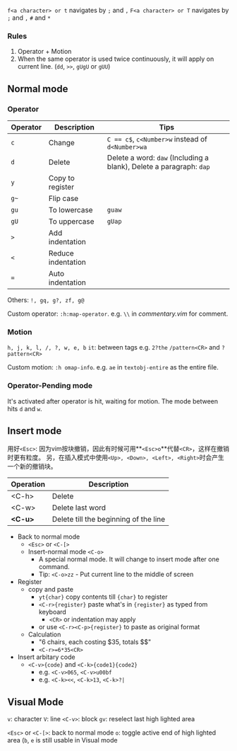 `f<a character> or t` navigates by `;` and `,`
`F<a character> or T` navigates by `;` and `,`
`#` and `*`

### Rules

1. Operator + Motion
2. When the same operator is used twice continuously, it will apply on current line. (`dd`, `>>`, `gUgU` or `gUU`)


## Normal mode
### Operator
| Operator | Description | Tips |
| --- | --- | --- |
| `c` | Change | `C == c$`, `c<Number>w` instead of `d<Number>wa` |
| `d` | Delete | Delete a word: `daw` (Including a blank), Delete a paragraph: `dap` |
| `y` | Copy to register |
| `g~` | Flip case |
| `gu` | To lowercase | `guaw` |
| `gU` | To uppercase | `gUap` |
| `>` | Add indentation |
| `<` | Reduce indentation |
| `=` | Auto indentation |
Others: `!, gq, g?, zf, g@`

Custom operator: `:h:map-operator`. e.g. `\\` in *commentary.vim* for comment.

### Motion
`h, j, k, l, /, ?, w, e, b`
`it`: between tags
e.g. `2?the`
`/pattern<CR>` and `?pattern<CR>`

Custom motion: `:h omap-info`. e.g. `ae` in `textobj-entire` as the entire file.


### Operator-Pending mode
It's activated after operator is hit, waiting for motion. The mode between hits `d` and `w`.


## Insert mode

用好`<Esc>`: 因为vim按块撤销，因此有时候可用**`<Esc>o`**代替`<CR>`，这样在撤销时更有粒度。
另，在插入模式中使用`<Up>, <Down>, <Left>, <Right>`时会产生一个新的撤销块。

| Operation   | Description                           |
| ----------- | ------------------------------------- |
| \<C-h\>     | Delete                                |
| \<C-w\>     | Delete last word                      |
| **\<C-u\>** | Delete till the beginning of the line |

- Back to normal mode
  - `<Esc>` or `<C-[>`
  - Insert-normal mode `<C-o>`
    - A special normal mode. It will change to insert mode after one command.
    - Tip: `<C-o>zz` - Put current line to the middle of screen
- Register
  - copy and paste
    - `yt{char}` copy contents till `{char}` to register
    - `<C-r>{register}` paste what's in `{register}` as typed from keyboard
      - `<CR>` or indentation may apply
    - or use `<C-r><C-p>{register}` to paste as original format
  - Calculation
    - "6 chairs, each costing \$35, totals \$\$"
    - `<C-r>=6*35<CR>`
- Insert arbitary code
  - `<C-v>{code}` and `<C-k>{code1}{code2}`
    - e.g. `<C-v>065`, `<C-v>u00bf`
    - e.g. `<C-k><<`, `<C-k>13`, `<C-k>?|`

## Visual Mode
`v`: character
`V`: line
`<C-v>`: block
`gv`: reselect last high lighted area

`<Esc>` or `<C-[>`: back to normal mode
`o`: toggle active end of high lighted area
(`b`, `e` is still usable in Visual mode
